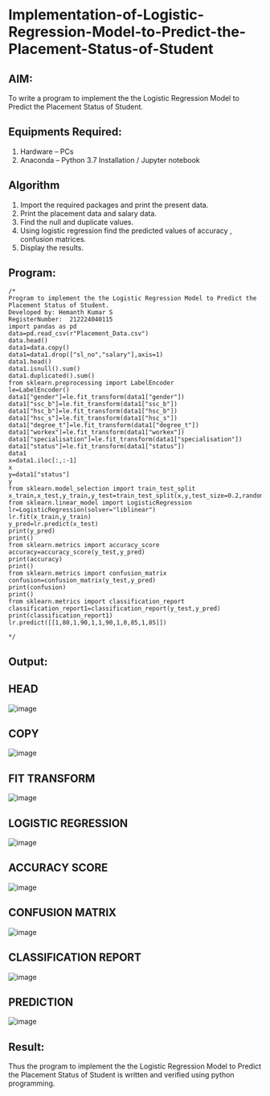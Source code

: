 # Implementation-of-Logistic-Regression-Model-to-Predict-the-Placement-Status-of-Student

## AIM:
To write a program to implement the the Logistic Regression Model to Predict the Placement Status of Student.

## Equipments Required:
1. Hardware – PCs
2. Anaconda – Python 3.7 Installation / Jupyter notebook

## Algorithm
1. Import the required packages and print the present data.
2. Print the placement data and salary data.
3. Find the null and duplicate values.
4. Using logistic regression find the predicted values of accuracy , confusion matrices.
5. Display the results.
## Program:
```
/*
Program to implement the the Logistic Regression Model to Predict the Placement Status of Student.
Developed by: Hemanth Kumar S
RegisterNumber:  212224040115
import pandas as pd
data=pd.read_csv(r"Placement_Data.csv")
data.head()
data1=data.copy()
data1=data1.drop(["sl_no","salary"],axis=1)
data1.head()
data1.isnull().sum()
data1.duplicated().sum()
from sklearn.preprocessing import LabelEncoder
le=LabelEncoder()
data1["gender"]=le.fit_transform(data1["gender"])
data1["ssc_b"]=le.fit_transform(data1["ssc_b"])
data1["hsc_b"]=le.fit_transform(data1["hsc_b"])
data1["hsc_s"]=le.fit_transform(data1["hsc_s"])
data1["degree_t"]=le.fit_transform(data1["degree_t"])
data1["workex"]=le.fit_transform(data1["workex"])
data1["specialisation"]=le.fit_transform(data1["specialisation"])
data1["status"]=le.fit_transform(data1["status"])
data1
x=data1.iloc[:,:-1]
x
y=data1["status"]
y
from sklearn.model_selection import train_test_split
x_train,x_test,y_train,y_test=train_test_split(x,y,test_size=0.2,random_state=0)
from sklearn.linear_model import LogisticRegression
lr=LogisticRegression(solver="liblinear")
lr.fit(x_train,y_train)
y_pred=lr.predict(x_test)
print(y_pred)
print()
from sklearn.metrics import accuracy_score
accuracy=accuracy_score(y_test,y_pred)
print(accuracy)
print()
from sklearn.metrics import confusion_matrix
confusion=confusion_matrix(y_test,y_pred)
print(confusion)
print()
from sklearn.metrics import classification_report
classification_report1=classification_report(y_test,y_pred)
print(classification_report1)
lr.predict([[1,80,1,90,1,1,90,1,0,85,1,85]])

*/
```

## Output:
## HEAD
![image](https://github.com/user-attachments/assets/97184c2f-10f9-410d-9a67-9a1ae045c0eb)

## COPY
![image](https://github.com/user-attachments/assets/066e0dee-eb3b-4680-8a3d-818d23512c5c)

## FIT TRANSFORM
![image](https://github.com/user-attachments/assets/f61b8e7d-f619-4234-b408-43fbb7604288)

## LOGISTIC REGRESSION
![image](https://github.com/user-attachments/assets/dc914706-a024-4cbc-a89f-d9eb000826c0)

## ACCURACY SCORE
![image](https://github.com/user-attachments/assets/11c18b6f-8782-42b7-b2f3-9bae3a883dfa)

## CONFUSION MATRIX
![image](https://github.com/user-attachments/assets/64dec349-6f4d-4716-9284-7ff64fb7cddf)

## CLASSIFICATION REPORT
![image](https://github.com/user-attachments/assets/7e7bb026-9ba5-4067-b5f1-e2bc0c401b5c)

## PREDICTION
![image](https://github.com/user-attachments/assets/afb9d08c-6dea-4697-b78a-19b0b114139b)

## Result:
Thus the program to implement the the Logistic Regression Model to Predict the Placement Status of Student is written and verified using python programming.
